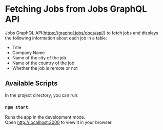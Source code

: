 # Fetching Jobs from Jobs GraphQL API

Jobs GraphQL API(https://graphql.jobs/docs/api/) to fetch jobs and displays the following information about each
job in a table:
- Title
- Company Name
- Name of the city of the job
- Name of the country of the job
- Whether the job is remote or not


## Available Scripts

In the project directory, you can run:

### `npm start`

Runs the app in the development mode.\
Open [http://localhost:3000](http://localhost:3000) to view it in your browser.

